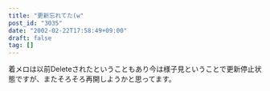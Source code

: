 ```yaml
---
title: "更新忘れてた(w"
post_id: "3035"
date: "2002-02-22T17:58:49+09:00"
draft: false
tag: []
---
```



着メロは以前Deleteされたということもあり今は様子見ということで更新停止状態ですが、またそろそろ再開しようかと思ってます。
